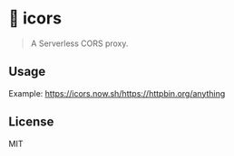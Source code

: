 # 🤖 icors

> A Serverless CORS proxy.


## Usage

Example: https://icors.now.sh/https://httpbin.org/anything


## License

MIT
